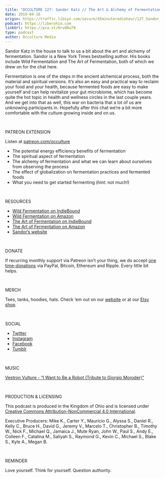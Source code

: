 ```yaml
---
title: "OCCULTURE 127: Sandor Katz // The Art & Alchemy of Fermentation & The War on Bacteria"
date: 2019-04-16
origin: https://traffic.libsyn.com/secure/45minuteradiohour/127_Sandor_Katz_Free.mp3?dest-id=416224
podcast: https://liberohio.com
linkUrl: https://pca.st/0rvd8u79
type: podcast
author: Occulture Media
---
```


Sandor Katz in the house to talk to us a bit about the art and alchemy of fermentation. Sandor is a New York Times bestselling author. His books include Wild Fermentation and The Art of Fermentation, both of which we drew on for the chat here.

Fermentation is one of the steps in the ancient alchemical process, both the material and spiritual versions. It’s also an easy and practical way to reclaim your food and your health, because fermented foods are easy to make yourself and can help revitalize your gut microbiome, which has become quite the hot topic in health and wellness circles in the last couple years. And we get into that as well, this war on bacteria that a lot of us are unknowing participants in. Hopefully after this chat we’re a bit more comfortable with the culture growing inside and on us.

 

&nbsp;

 

PATREON EXTENSION

 

Listen at [patreon.com/occulture](https://www.patreon.com/occulture)

 
- The potential energy efficiency benefits of fermentation
- The spiritual aspect of fermentation
- The alchemy of fermentation and what we can learn about ourselves from observing the process
- The effect of globalization on fermentation practices and fermented foods
- What you need to get started fermenting (hint: not much!)
 

&nbsp;

 

RESOURCES

 
- [Wild Fermentation on IndieBound](https://www.indiebound.org/book/9781603586283)
- [Wild Fermentation on Amazon](https://amzn.to/2D8cobJ)
- [The Art of Fermentation on IndieBound](https://www.indiebound.org/book/9781603582865)
- [The Art of Fermentation on Amazon](https://amzn.to/2D8bSKP)
- [Sandor’s website](https://www.wildfermentation.com/)
 

&nbsp;

 

DONATE

 

If recurring monthly support via Patreon isn’t your thing, we do accept [one time-donations](https://www.occulturepodcast.com/donate) via PayPal, Bitcoin, Ethereum and Ripple. Every little bit helps.

 

&nbsp;

 

MERCH

 

Tees, tanks, hoodies, hats. Check ‘em out on our [website](https://www.occulturepodcast.com/merch/) or at our [Etsy shop](https://www.etsy.com/shop/OcculturePodcast).

 

&nbsp;

 

SOCIAL

 
- [Twitter](https://twitter.com/occulturepod)
- [Instagram](https://www.instagram.com/occulture_podcast/)
- [Facebook](https://www.facebook.com/occulturepodcast/)
- [Tumblr](https://occulturepodcast.tumblr.com/)
 

&nbsp;

 

MUSIC

 

[Vestron Vulture - “I Want to Be a Robot (Tribute to Giorgio Moroder)”](https://soundcloud.com/thevulturex/2-i-want-to-be-a-robot-tribute)

 

&nbsp;

 

PRODUCTION & LICENSING

 

This podcast is produced in the Kingdom of Ohio and is licensed under [Creative Commons Attribution-NonCommercial 4.0 International](https://creativecommons.org/licenses/by-nc/4.0/legalcode).

 

Executive Producers: Mike K., Carter Y., Mauricio G., Alyssa S., Daniel R., Kelly C., Bruce H., David G., Jeremy V., Marcelo T., Christopher B., Timothy W., Nick F., Michael Q., Jamaica J., Mute Ryan, John W., Paul S., Andy E., Colleen F., Catalina M., Saliyah S., Raymond G., Kevin C., Michael S., Blake S., Kyle A., Megan B.

 

&nbsp;

 

REMINDER

 

Love yourself. Think for yourself. Question authority.

